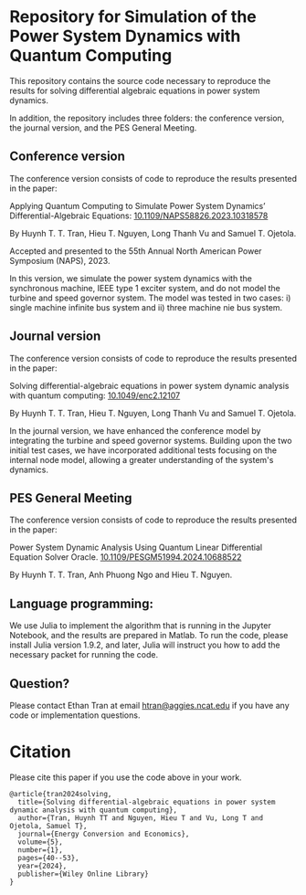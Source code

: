 # Repository for Simulation of the Power System Dynamics with Quantum Computing

This repository contains the source code necessary to reproduce the results for solving differential algebraic equations in power system dynamics.

In addition, the repository includes three folders: the conference version, the journal version, and the PES General Meeting.

## Conference version

The conference version consists of code to reproduce the results presented in the paper:

Applying Quantum Computing to Simulate Power System Dynamics’ Differential-Algebraic Equations:
[10.1109/NAPS58826.2023.10318578](https://ieeexplore.ieee.org/document/10318578)

By Huynh T. T. Tran,  Hieu T. Nguyen, Long Thanh Vu and Samuel T. Ojetola.

Accepted and presented to the 55th Annual North American Power Symposium (NAPS), 2023.

In this version, we simulate the power system dynamics with the synchronous machine, IEEE type 1 exciter system, and do not model the turbine and speed governor system. The model was tested in two cases: i) single machine infinite bus system and ii) three machine nie bus system.


## Journal version

The conference version consists of code to reproduce the results presented in the paper:

Solving differential-algebraic equations in power system dynamic analysis with quantum computing:
[10.1049/enc2.12107](https://doi.org/10.1049/enc2.12107)

By Huynh T. T. Tran,  Hieu T. Nguyen, Long Thanh Vu and Samuel T. Ojetola.

In the journal version,  we have enhanced the conference model by integrating the turbine and speed governor systems. Building upon the two initial test cases, we have incorporated additional tests focusing on the internal node model, allowing a greater understanding of the system's dynamics.


## PES General Meeting

The conference version consists of code to reproduce the results presented in the paper:

Power System Dynamic Analysis Using Quantum Linear Differential Equation Solver Oracle.
[10.1109/PESGM51994.2024.10688522](https://ieeexplore.ieee.org/document/10688522)

By Huynh T. T. Tran, Anh Phuong Ngo and Hieu T. Nguyen.


## Language programming:
We use Julia to implement the algorithm that is running in the Jupyter Notebook, and the results are prepared in Matlab.
To run the code, please install Julia version 1.9.2, and later, Julia will instruct you how to add the necessary packet for running the code.

## Question?
Please contact Ethan Tran at email htran@aggies.ncat.edu if you have any code or implementation questions.

# Citation

Please cite this paper if you use the code above in your work.
```
@article{tran2024solving,
  title={Solving differential-algebraic equations in power system dynamic analysis with quantum computing},
  author={Tran, Huynh TT and Nguyen, Hieu T and Vu, Long T and Ojetola, Samuel T},
  journal={Energy Conversion and Economics},
  volume={5},
  number={1},
  pages={40--53},
  year={2024},
  publisher={Wiley Online Library}
}
```



